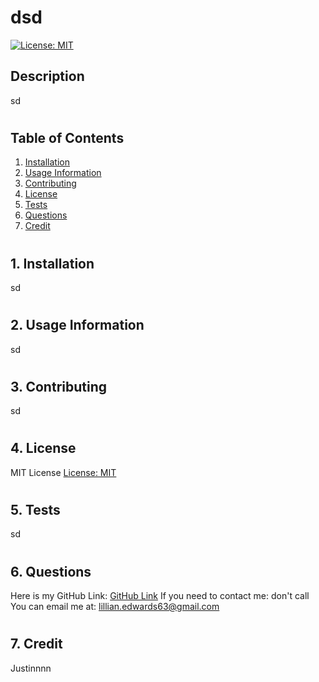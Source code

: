 # dsd
[![License: MIT](https://img.shields.io/badge/License-MIT-yellow.svg)](https://opensource.org/licenses/MIT)
## Description

sd

#


## Table of Contents

1. [Installation](#1.)
2. [Usage Information](#2.)
3. [Contributing](#3.)
4. [License](#4.)
5. [Tests](#5.)
6. [Questions](#6.)
7. [Credit](#7.)

#



## 1. Installation

sd

#



## 2. Usage Information

sd

#



## 3. Contributing

sd

#



## 4. License

MIT License
[License: MIT](https://opensource.org/licenses/MIT)
#



## 5. Tests

sd

#



## 6. Questions

Here is my GitHub Link: [GitHub Link](https://github.com/lillianedwards)
If you need to contact me: don't call 
You can email me at: lillian.edwards63@gmail.com

#



## 7. Credit

Justinnnn
